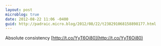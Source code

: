```yaml
---
layout: post
microblog: true
date: 2012-08-22 11:06 -0400
guid: http://padraic.micro.blog/2012/08/22/t238291068158898177.html
---
```

Absolute consistency
    [http://t.co/YyT6Oi80](http://t.co/YyT6Oi80)
